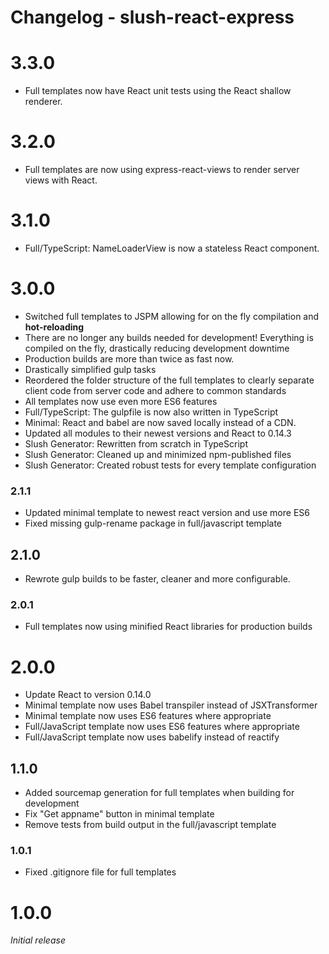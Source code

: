 Changelog - slush-react-express
==============

# 3.3.0

* Full templates now have React unit tests using the React shallow renderer.

# 3.2.0

* Full templates are now using express-react-views to render server views with React.

# 3.1.0

* Full/TypeScript: NameLoaderView is now a stateless React component.

# 3.0.0
* Switched full templates to JSPM allowing for on the fly compilation and **hot-reloading**
* There are no longer any builds needed for development! Everything is compiled on the fly, drastically reducing development downtime
* Production builds are more than twice as fast now.
* Drastically simplified gulp tasks
* Reordered the folder structure of the full templates to clearly separate client code from server code and adhere to common standards
* All templates now use even more ES6 features
* Full/TypeScript: The gulpfile is now also written in TypeScript
* Minimal: React and babel are now saved locally instead of a CDN.
* Updated all modules to their newest versions and React to 0.14.3
* Slush Generator: Rewritten from scratch in TypeScript
* Slush Generator: Cleaned up and minimized npm-published files
* Slush Generator: Created robust tests for every template configuration

### 2.1.1

* Updated minimal template to newest react version and use more ES6
* Fixed missing gulp-rename package in full/javascript template

## 2.1.0

* Rewrote gulp builds to be faster, cleaner and more configurable.

### 2.0.1

* Full templates now using minified React libraries for production builds

# 2.0.0

* Update React to version 0.14.0
* Minimal template now uses Babel transpiler instead of JSXTransformer
* Minimal template now uses ES6 features where appropriate
* Full/JavaScript template now uses ES6 features where appropriate
* Full/JavaScript template now uses babelify instead of reactify

## 1.1.0

* Added sourcemap generation for full templates when building for development
* Fix "Get appname" button in minimal template
* Remove tests from build output in the full/javascript template

### 1.0.1

* Fixed .gitignore file for full templates

# 1.0.0

*Initial release*
